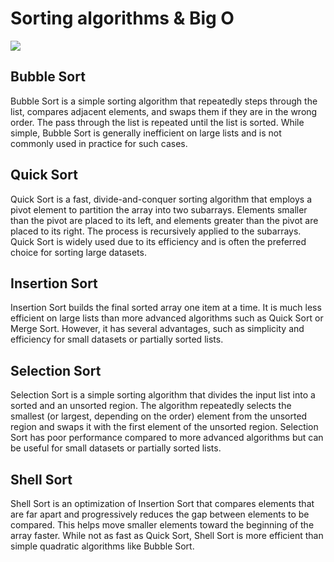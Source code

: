 # Sorting algorithms & Big O
![](https://media.tenor.com/26cJJUxqcPIAAAAd/sorting-algorithm.gif)


## Bubble Sort

Bubble Sort is a simple sorting algorithm that repeatedly steps through the list, compares adjacent elements, and swaps them if they are in the wrong order. The pass through the list is repeated until the list is sorted. While simple, Bubble Sort is generally inefficient on large lists and is not commonly used in practice for such cases.

## Quick Sort

Quick Sort is a fast, divide-and-conquer sorting algorithm that employs a pivot element to partition the array into two subarrays. Elements smaller than the pivot are placed to its left, and elements greater than the pivot are placed to its right. The process is recursively applied to the subarrays. Quick Sort is widely used due to its efficiency and is often the preferred choice for sorting large datasets.

## Insertion Sort

Insertion Sort builds the final sorted array one item at a time. It is much less efficient on large lists than more advanced algorithms such as Quick Sort or Merge Sort. However, it has several advantages, such as simplicity and efficiency for small datasets or partially sorted lists.

## Selection Sort

Selection Sort is a simple sorting algorithm that divides the input list into a sorted and an unsorted region. The algorithm repeatedly selects the smallest (or largest, depending on the order) element from the unsorted region and swaps it with the first element of the unsorted region. Selection Sort has poor performance compared to more advanced algorithms but can be useful for small datasets or partially sorted lists.

## Shell Sort

Shell Sort is an optimization of Insertion Sort that compares elements that are far apart and progressively reduces the gap between elements to be compared. This helps move smaller elements toward the beginning of the array faster. While not as fast as Quick Sort, Shell Sort is more efficient than simple quadratic algorithms like Bubble Sort.


